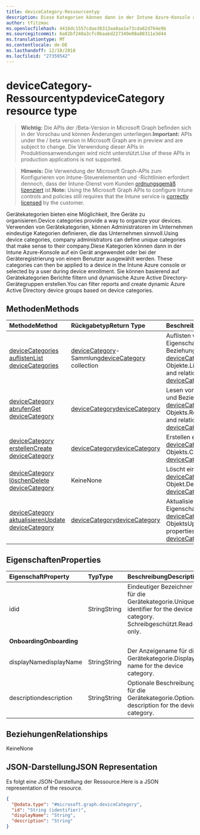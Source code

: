 ```yaml
---
title: deviceCategory-Ressourcentyp
description: Diese Kategorien können dann in der Intune Azure-Konsole auf ein Gerät angewendet oder bei der Geräteregistrierung von einem Benutzer ausgewählt werden. Sie können basierend auf Gerätekategorien Berichte filtern und dynamische Azure Active Directory-Gerätegruppen erstellen.
author: tfitzmac
ms.openlocfilehash: 4416dc1557cdae38313aa8aa1e73cda82d764e9b
ms.sourcegitcommit: 6a82bf240a3cfc0baabd227349e08a08311e3d44
ms.translationtype: MT
ms.contentlocale: de-DE
ms.lasthandoff: 12/18/2018
ms.locfileid: "27359542"
---
```

# <a name="devicecategory-resource-type"></a><span data-ttu-id="9ae21-104">deviceCategory-Ressourcentyp</span><span class="sxs-lookup"><span data-stu-id="9ae21-104">deviceCategory resource type</span></span>

> <span data-ttu-id="9ae21-105">**Wichtig:** Die APIs der /Beta-Version in Microsoft Graph befinden sich in der Vorschau und können Änderungen unterliegen.</span><span class="sxs-lookup"><span data-stu-id="9ae21-105">**Important:** APIs under the / beta version in Microsoft Graph are in preview and are subject to change.</span></span> <span data-ttu-id="9ae21-106">Die Verwendung dieser APIs in Produktionsanwendungen wird nicht unterstützt.</span><span class="sxs-lookup"><span data-stu-id="9ae21-106">Use of these APIs in production applications is not supported.</span></span>

> <span data-ttu-id="9ae21-107">**Hinweis:** Die Verwendung der Microsoft Graph-APIs zum Konfigurieren von Intune-Steuerelementen und -Richtlinien erfordert dennoch, dass der Intune-Dienst vom Kunden [ordnungsgemäß lizenziert](https://go.microsoft.com/fwlink/?linkid=839381) ist.</span><span class="sxs-lookup"><span data-stu-id="9ae21-107">**Note:** Using the Microsoft Graph APIs to configure Intune controls and policies still requires that the Intune service is [correctly licensed](https://go.microsoft.com/fwlink/?linkid=839381) by the customer.</span></span>

<span data-ttu-id="9ae21-108">Gerätekategorien bieten eine Möglichkeit, Ihre Geräte zu organisieren.</span><span class="sxs-lookup"><span data-stu-id="9ae21-108">Device categories provide a way to organize your devices.</span></span> <span data-ttu-id="9ae21-109">Verwenden von Gerätekategorien, können Administratoren im Unternehmen eindeutige Kategorien definieren, die das Unternehmen sinnvoll.</span><span class="sxs-lookup"><span data-stu-id="9ae21-109">Using device categories, company administrators can define unique categories that make sense to their company.</span></span><span data-ttu-id="9ae21-110">Diese Kategorien können dann in der Intune Azure-Konsole auf ein Gerät angewendet oder bei der Geräteregistrierung von einem Benutzer ausgewählt werden.</span><span class="sxs-lookup"><span data-stu-id="9ae21-110"> These categories can then be applied to a device in the Intune Azure console or selected by a user during device enrollment.</span></span> <span data-ttu-id="9ae21-111">Sie können basierend auf Gerätekategorien Berichte filtern und dynamische Azure Active Directory-Gerätegruppen erstellen.</span><span class="sxs-lookup"><span data-stu-id="9ae21-111">You can filter reports and create dynamic Azure Active Directory device groups based on device categories.</span></span>

## <a name="methods"></a><span data-ttu-id="9ae21-112">Methoden</span><span class="sxs-lookup"><span data-stu-id="9ae21-112">Methods</span></span>
|<span data-ttu-id="9ae21-113">Methode</span><span class="sxs-lookup"><span data-stu-id="9ae21-113">Method</span></span>|<span data-ttu-id="9ae21-114">Rückgabetyp</span><span class="sxs-lookup"><span data-stu-id="9ae21-114">Return Type</span></span>|<span data-ttu-id="9ae21-115">Beschreibung</span><span class="sxs-lookup"><span data-stu-id="9ae21-115">Description</span></span>|
|:---|:---|:---|
|[<span data-ttu-id="9ae21-116">deviceCategories auflisten</span><span class="sxs-lookup"><span data-stu-id="9ae21-116">List deviceCategories</span></span>](../api/intune-shared-devicecategory-list.md)|<span data-ttu-id="9ae21-117">[deviceCategory](../resources/intune-shared-devicecategory.md)-Sammlung</span><span class="sxs-lookup"><span data-stu-id="9ae21-117">[deviceCategory](../resources/intune-shared-devicecategory.md) collection</span></span>|<span data-ttu-id="9ae21-118">Auflisten von Eigenschaften und Beziehungen der [deviceCategory](../resources/intune-shared-devicecategory.md)-Objekte.</span><span class="sxs-lookup"><span data-stu-id="9ae21-118">List properties and relationships of the [deviceCategory](../resources/intune-shared-devicecategory.md) objects.</span></span>|
|[<span data-ttu-id="9ae21-119">deviceCategory abrufen</span><span class="sxs-lookup"><span data-stu-id="9ae21-119">Get deviceCategory</span></span>](../api/intune-shared-devicecategory-get.md)|[<span data-ttu-id="9ae21-120">deviceCategory</span><span class="sxs-lookup"><span data-stu-id="9ae21-120">deviceCategory</span></span>](../resources/intune-shared-devicecategory.md)|<span data-ttu-id="9ae21-121">Lesen von Eigenschaften und Beziehungen des [deviceCategory](../resources/intune-shared-devicecategory.md)-Objekts.</span><span class="sxs-lookup"><span data-stu-id="9ae21-121">Read properties and relationships of the [deviceCategory](../resources/intune-shared-devicecategory.md) object.</span></span>|
|[<span data-ttu-id="9ae21-122">deviceCategory erstellen</span><span class="sxs-lookup"><span data-stu-id="9ae21-122">Create deviceCategory</span></span>](../api/intune-shared-devicecategory-create.md)|[<span data-ttu-id="9ae21-123">deviceCategory</span><span class="sxs-lookup"><span data-stu-id="9ae21-123">deviceCategory</span></span>](../resources/intune-shared-devicecategory.md)|<span data-ttu-id="9ae21-124">Erstellen eines neuen [deviceCategory](../resources/intune-shared-devicecategory.md)-Objekts.</span><span class="sxs-lookup"><span data-stu-id="9ae21-124">Create a new [deviceCategory](../resources/intune-shared-devicecategory.md) object.</span></span>|
|[<span data-ttu-id="9ae21-125">deviceCategory löschen</span><span class="sxs-lookup"><span data-stu-id="9ae21-125">Delete deviceCategory</span></span>](../api/intune-shared-devicecategory-delete.md)|<span data-ttu-id="9ae21-126">Keine</span><span class="sxs-lookup"><span data-stu-id="9ae21-126">None</span></span>|<span data-ttu-id="9ae21-127">Löscht ein [deviceCategory](../resources/intune-shared-devicecategory.md)-Objekt.</span><span class="sxs-lookup"><span data-stu-id="9ae21-127">Deletes a [deviceCategory](../resources/intune-shared-devicecategory.md).</span></span>|
|[<span data-ttu-id="9ae21-128">deviceCategory aktualisieren</span><span class="sxs-lookup"><span data-stu-id="9ae21-128">Update deviceCategory</span></span>](../api/intune-shared-devicecategory-update.md)|[<span data-ttu-id="9ae21-129">deviceCategory</span><span class="sxs-lookup"><span data-stu-id="9ae21-129">deviceCategory</span></span>](../resources/intune-shared-devicecategory.md)|<span data-ttu-id="9ae21-130">Aktualisieren der Eigenschaften eines [deviceCategory](../resources/intune-shared-devicecategory.md)-Objekts</span><span class="sxs-lookup"><span data-stu-id="9ae21-130">Update the properties of a [deviceCategory](../resources/intune-shared-devicecategory.md) object.</span></span>|

## <a name="properties"></a><span data-ttu-id="9ae21-131">Eigenschaften</span><span class="sxs-lookup"><span data-stu-id="9ae21-131">Properties</span></span>
|<span data-ttu-id="9ae21-132">Eigenschaft</span><span class="sxs-lookup"><span data-stu-id="9ae21-132">Property</span></span>|<span data-ttu-id="9ae21-133">Typ</span><span class="sxs-lookup"><span data-stu-id="9ae21-133">Type</span></span>|<span data-ttu-id="9ae21-134">Beschreibung</span><span class="sxs-lookup"><span data-stu-id="9ae21-134">Description</span></span>|
|:---|:---|:---|
|<span data-ttu-id="9ae21-135">id</span><span class="sxs-lookup"><span data-stu-id="9ae21-135">id</span></span>|<span data-ttu-id="9ae21-136">String</span><span class="sxs-lookup"><span data-stu-id="9ae21-136">String</span></span>|<span data-ttu-id="9ae21-137">Eindeutiger Bezeichner für die Gerätekategorie.</span><span class="sxs-lookup"><span data-stu-id="9ae21-137">Unique identifier for the device category.</span></span> <span data-ttu-id="9ae21-138">Schreibgeschützt.</span><span class="sxs-lookup"><span data-stu-id="9ae21-138">Read-only.</span></span>|
|<span data-ttu-id="9ae21-139">**Onboarding**</span><span class="sxs-lookup"><span data-stu-id="9ae21-139">**Onboarding**</span></span>|
|<span data-ttu-id="9ae21-140">displayName</span><span class="sxs-lookup"><span data-stu-id="9ae21-140">displayName</span></span>|<span data-ttu-id="9ae21-141">String</span><span class="sxs-lookup"><span data-stu-id="9ae21-141">String</span></span>|<span data-ttu-id="9ae21-142">Der Anzeigename für die Gerätekategorie.</span><span class="sxs-lookup"><span data-stu-id="9ae21-142">Display name for the device category.</span></span>|
|<span data-ttu-id="9ae21-143">description</span><span class="sxs-lookup"><span data-stu-id="9ae21-143">description</span></span>|<span data-ttu-id="9ae21-144">String</span><span class="sxs-lookup"><span data-stu-id="9ae21-144">String</span></span>|<span data-ttu-id="9ae21-145">Optionale Beschreibung für die Gerätekategorie.</span><span class="sxs-lookup"><span data-stu-id="9ae21-145">Optional description for the device category.</span></span>|

## <a name="relationships"></a><span data-ttu-id="9ae21-146">Beziehungen</span><span class="sxs-lookup"><span data-stu-id="9ae21-146">Relationships</span></span>
<span data-ttu-id="9ae21-147">Keine</span><span class="sxs-lookup"><span data-stu-id="9ae21-147">None</span></span>

## <a name="json-representation"></a><span data-ttu-id="9ae21-148">JSON-Darstellung</span><span class="sxs-lookup"><span data-stu-id="9ae21-148">JSON Representation</span></span>
<span data-ttu-id="9ae21-149">Es folgt eine JSON-Darstellung der Ressource.</span><span class="sxs-lookup"><span data-stu-id="9ae21-149">Here is a JSON representation of the resource.</span></span>
<!-- {
  "blockType": "resource",
  "keyProperty": "id",
  "@odata.type": "microsoft.graph.deviceCategory"
}
-->
``` json
{
  "@odata.type": "#microsoft.graph.deviceCategory",
  "id": "String (identifier)",
  "displayName": "String",
  "description": "String"
}
```



